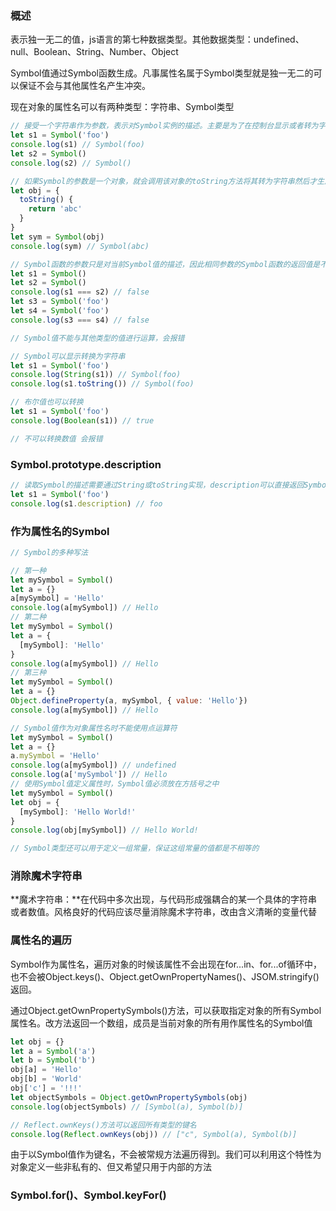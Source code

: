 ### 概述

表示独一无二的值，js语言的第七种数据类型。其他数据类型：undefined、null、Boolean、String、Number、Object

Symbol值通过Symbol函数生成。凡事属性名属于Symbol类型就是独一无二的可以保证不会与其他属性名产生冲突。

现在对象的属性名可以有两种类型：字符串、Symbol类型

```javascript
// 接受一个字符串作为参数，表示对Symbol实例的描述。主要是为了在控制台显示或者转为字符串时比较容易区分
let s1 = Symbol('foo')
console.log(s1) // Symbol(foo)
let s2 = Symbol()
console.log(s2) // Symbol()

// 如果Symbol的参数是一个对象，就会调用该对象的toString方法将其转为字符串然后才生成一个Symbol值
let obj = {
  toString() {
    return 'abc'
  }
}
let sym = Symbol(obj)
console.log(sym) // Symbol(abc)

// Symbol函数的参数只是对当前Symbol值的描述，因此相同参数的Symbol函数的返回值是不相等的
let s1 = Symbol()
let s2 = Symbol()
console.log(s1 === s2) // false
let s3 = Symbol('foo')
let s4 = Symbol('foo')
console.log(s3 === s4) // false

// Symbol值不能与其他类型的值进行运算，会报错

// Symbol可以显示转换为字符串
let s1 = Symbol('foo')
console.log(String(s1)) // Symbol(foo)
console.log(s1.toString()) // Symbol(foo)

// 布尔值也可以转换
let s1 = Symbol('foo')
console.log(Boolean(s1)) // true

// 不可以转换数值 会报错
```



### Symbol.prototype.description

```javascript
// 读取Symbol的描述需要通过String或toString实现，description可以直接返回Symbol的描述
let s1 = Symbol('foo')
console.log(s1.description) // foo
```



### 作为属性名的Symbol

```javascript
// Symbol的多种写法

// 第一种
let mySymbol = Symbol()
let a = {}
a[mySymbol] = 'Hello'
console.log(a[mySymbol]) // Hello
// 第二种
let mySymbol = Symbol()
let a = {
  [mySymbol]: 'Hello'
}
console.log(a[mySymbol]) // Hello
// 第三种
let mySymbol = Symbol()
let a = {}
Object.defineProperty(a, mySymbol, { value: 'Hello'})
console.log(a[mySymbol]) // Hello
```

```javascript
// Symbol值作为对象属性名时不能使用点运算符
let mySymbol = Symbol()
let a = {}
a.mySymbol = 'Hello'
console.log(a[mySymbol]) // undefined
console.log(a['mySymbol']) // Hello
// 使用Symbol值定义属性时，Symbol值必须放在方括号之中
let mySymbol = Symbol()
let obj = {
  [mySymbol]: 'Hello World!'
}
console.log(obj[mySymbol]) // Hello World!

// Symbol类型还可以用于定义一组常量，保证这组常量的值都是不相等的
```



### 消除魔术字符串

**魔术字符串：**在代码中多次出现，与代码形成强耦合的某一个具体的字符串或者数值。风格良好的代码应该尽量消除魔术字符串，改由含义清晰的变量代替



### 属性名的遍历

Symbol作为属性名，遍历对象的时候该属性不会出现在for...in、for...of循环中，也不会被Object.keys()、Object.getOwnPropertyNames()、JSOM.stringify()返回。

通过Object.getOwnPropertySymbols()方法，可以获取指定对象的所有Symbol属性名。改方法返回一个数组，成员是当前对象的所有用作属性名的Symbol值

```javascript
let obj = {}
let a = Symbol('a')
let b = Symbol('b')
obj[a] = 'Hello'
obj[b] = 'World'
obj['c'] = '!!!'
let objectSymbols = Object.getOwnPropertySymbols(obj)
console.log(objectSymbols) // [Symbol(a), Symbol(b)]

// Reflect.ownKeys()方法可以返回所有类型的键名
console.log(Reflect.ownKeys(obj)) // ["c", Symbol(a), Symbol(b)]

```

由于以Symbol值作为键名，不会被常规方法遍历得到。我们可以利用这个特性为对象定义一些非私有的、但又希望只用于内部的方法



### Symbol.for()、Symbol.keyFor()


